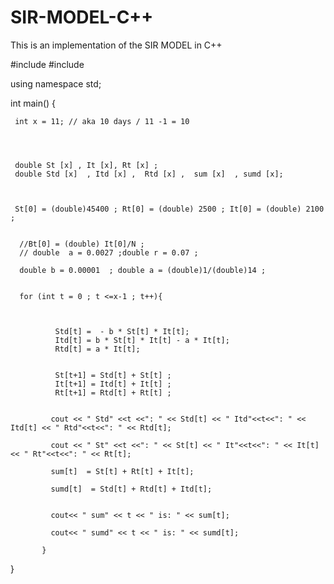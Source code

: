 # SIR-MODEL-C++
This is an implementation of the SIR MODEL in C++ 


#include <iostream>
#include <string>

using namespace std;

int main()
{

     int x = 11; // aka 10 days / 11 -1 = 10




     double St [x] , It [x], Rt [x] ;
     double Std [x]  , Itd [x] ,  Rtd [x] ,  sum [x]  , sumd [x];



     St[0] = (double)45400 ; Rt[0] = (double) 2500 ; It[0] = (double) 2100 ;


      //Bt[0] = (double) It[0]/N ;
      // double  a = 0.0027 ;double r = 0.07 ;

      double b = 0.00001  ; double a = (double)1/(double)14 ;


      for (int t = 0 ; t <=x-1 ; t++){



              Std[t] =  - b * St[t] * It[t];
              Itd[t] = b * St[t] * It[t] - a * It[t];
              Rtd[t] = a * It[t];


              St[t+1] = Std[t] + St[t] ;
              It[t+1] = Itd[t] + It[t] ;
              Rt[t+1] = Rtd[t] + Rt[t] ;


             cout << " Std" <<t <<": " << Std[t] << " Itd"<<t<<": " << Itd[t] << " Rtd"<<t<<": " << Rtd[t];

             cout << " St" <<t <<": " << St[t] << " It"<<t<<": " << It[t] << " Rt"<<t<<": " << Rt[t];

             sum[t]  = St[t] + Rt[t] + It[t];

             sumd[t]  = Std[t] + Rtd[t] + Itd[t];


             cout<< " sum" << t << " is: " << sum[t];

             cout<< " sumd" << t << " is: " << sumd[t];

           }

}
